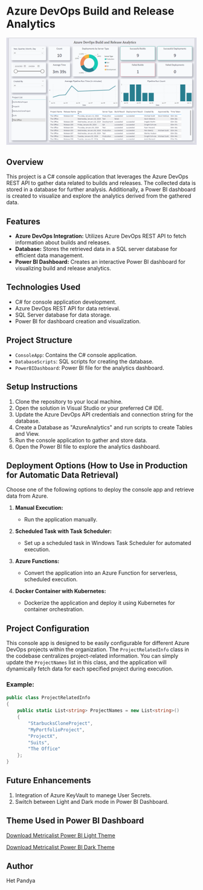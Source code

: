 # Azure DevOps Build and Release Analytics

![Power BI Screenshot](./PowerBIDashboard/Screenshot.png)

## Overview

This project is a C# console application that leverages the Azure DevOps REST API to gather data related to builds and releases. The collected data is stored in a database for further analysis. Additionally, a Power BI dashboard is created to visualize and explore the analytics derived from the gathered data.

## Features

- **Azure DevOps Integration:** Utilizes Azure DevOps REST API to fetch information about builds and releases.
- **Database:** Stores the retrieved data in a SQL server database for efficient data management.
- **Power BI Dashboard:** Creates an interactive Power BI dashboard for visualizing build and release analytics.

## Technologies Used

- C# for console application development.
- Azure DevOps REST API for data retrieval.
- SQL Server database for data storage.
- Power BI for dashboard creation and visualization.

## Project Structure

- `ConsoleApp`: Contains the C# console application.
- `DatabaseScripts`: SQL scripts for creating the database.
- `PowerBIDashboard`: Power BI file for the analytics dashboard.

## Setup Instructions

1. Clone the repository to your local machine.
2. Open the solution in Visual Studio or your preferred C# IDE.
3. Update the Azure DevOps API credentials and connection string for the database.
4. Create a Database as "AzureAnalytics" and run scripts to create Tables and View.
5. Run the console application to gather and store data.
6. Open the Power BI file to explore the analytics dashboard.

## Deployment Options (How to Use in Production for Automatic Data Retrieval)

Choose one of the following options to deploy the console app and retrieve data from Azure.

1. **Manual Execution:**
   - Run the application manually.

2. **Scheduled Task with Task Scheduler:**
   - Set up a scheduled task in Windows Task Scheduler for automated execution.

3. **Azure Functions:**
   - Convert the application into an Azure Function for serverless, scheduled execution.

4. **Docker Container with Kubernetes:**
   - Dockerize the application and deploy it using Kubernetes for container orchestration.



## Project Configuration

This console app is designed to be easily configurable for different Azure DevOps projects within the organization. The `ProjectRelatedInfo` class in the codebase centralizes project-related information. You can simply update the `ProjectNames` list in this class, and the application will dynamically fetch data for each specified project during execution.

### Example:

```csharp
public class ProjectRelatedInfo
{
    public static List<string> ProjectNames = new List<string>()
    {
        "StarbucksCloneProject",
        "MyPortfolioProject",
        "ProjectX",
        "Suits",
        "The Office"
    };
}
```

## Future Enhancements

1. Integration of Azure KeyVault to manege User Secrets.
2. Switch between Light and Dark mode in Power BI Dashboard.

## Theme Used in Power BI Dashboard

[Download Metricalist Power BI Light Theme](https://community.fabric.microsoft.com/t5/Themes-Gallery/Simply-Modern-Light/m-p/2111796#M567)

[Download Metricalist Power BI Dark Theme](https://community.fabric.microsoft.com/t5/Themes-Gallery/Simply-Modern-Dark/m-p/2088606)



## Author

Het Pandya
